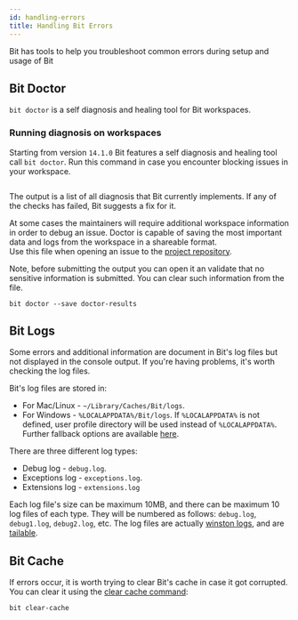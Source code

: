 ```yaml
---
id: handling-errors
title: Handling Bit Errors
---
```


Bit has tools to help you troubleshoot common errors during setup and usage of Bit

## Bit Doctor

`bit doctor` is a self diagnosis and healing tool for Bit workspaces.

### Running diagnosis on workspaces

Starting from version `14.1.0` Bit features a self diagnosis and healing tool call `bit doctor`. Run this command in case you encounter blocking issues in your workspace.

```shellbit doctor
```

The output is a list of all diagnosis that Bit currently implements. If any of the checks has failed, Bit suggests a fix for it.

At some cases the maintainers will require additional workspace information in order to debug an issue. Doctor is capable of saving the most important data and logs from the workspace in a shareable format.  
Use this file when opening an issue to the [project repository](https://github.com/teambit/bit).

Note, before submitting the output you can open it an validate that no sensitive information is submitted. You can clear such information from the file.

```shell
bit doctor --save doctor-results
```

## Bit Logs

Some errors and additional information are document in Bit's log files but not displayed in the console output. If you're having problems, it's worth checking the log files.

Bit's log files are stored in:

* For Mac/Linux - `~/Library/Caches/Bit/logs`.
* For Windows - `%LOCALAPPDATA%/Bit/logs`. If `%LOCALAPPDATA%` is not defined, user profile directory will be used instead of `%LOCALAPPDATA%`. Further fallback options are available [here](https://github.com/sindresorhus/os-homedir/blob/master/index.js).

There are three different log types:

* Debug log - `debug.log`.
* Exceptions log - `exceptions.log`.
* Extensions log - `extensions.log`

Each log file's size can be maximum 10MB, and there can be maximum 10 log files of each type. They will be numbered as follows: `debug.log`, `debug1.log`, `debug2.log`, etc.
The log files are actually [winston logs](https://github.com/winstonjs/winston), and are [tailable](https://github.com/winstonjs/winston/blob/master/docs/transports.md).

## Bit Cache

If errors occur, it is worth trying to clear Bit's cache in case it got corrupted. You can clear it using the [clear cache command](/docs/apis/cli-all#clear-cache):

```shell
bit clear-cache
```
